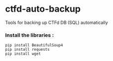 # ctfd-auto-backup
Tools for backing up CTFd DB (SQL) automatically

### Install the libraries :
```
pip install BeautifulSoup4
pip install requests
pip install wget
```
